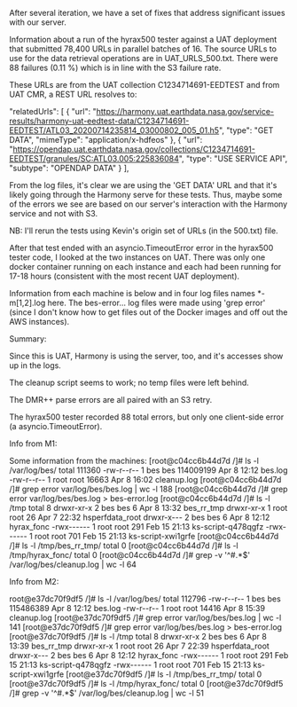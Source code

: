 After several iteration, we have a set of fixes that address significant issues with our server.

Information about a run of the hyrax500 tester against a UAT deployment that submitted 78,400 URLs in 
parallel batches of 16. The source URLs to use for the data retrieval operations are in UAT_URLS_500.txt.
There were 88 failures (0.11 %) which is in line with the S3 failure rate. 

These URLs are from the UAT collection C1234714691-EEDTEST and from UAT CMR, a REST URL resolves to:

"relatedUrls": [
    {
      "url": "https://harmony.uat.earthdata.nasa.gov/service-results/harmony-uat-eedtest-data/C1234714691-EEDTEST/ATL03_20200714235814_03000802_005_01.h5",
      "type": "GET DATA",
      "mimeType": "application/x-hdfeos"
    },
    {
      "url": "https://opendap.uat.earthdata.nasa.gov/collections/C1234714691-EEDTEST/granules/SC:ATL03.005:225836084",
      "type": "USE SERVICE API",
      "subtype": "OPENDAP DATA"
    }
  ],

From the log files, it's clear we are using the 'GET DATA' URL and that it's likely going through the 
Harmony serve for these tests. Thus, maybe some of the errors we see are based on our server's interaction
with the Harmony service and not with S3.

NB: I'll rerun the tests using Kevin's origin set of URLs (in the 500.txt) file.

After that test ended with an asyncio.TimeoutError error in the hyrax500 tester code, I looked at the
two instances on UAT. There was only one docker container running on each instance and each had been 
running for 17-18 hours (consistent with the most recent UAT deployment).

Information from each machine is below and in four log files names *-m[1,2].log here. The bes-error...
log files were made using 'grep error' (since I don't know how to get files out of the Docker images
and off out the AWS instances).

Summary:

Since this is UAT, Harmony is using the server, too, and it's accesses show up in the logs.

The cleanup script seems to work; no temp files were left behind.

The DMR++ parse errors are all paired with an S3 retry. 

The hyrax500 tester recorded 88 total errors, but only one client-side error (a asyncio.TimeoutError).

Info from M1:

Some information from the machines:
[root@c04cc6b44d7d /]# ls -l /var/log/bes/
total 111360
-rw-r--r-- 1 bes  bes  114009199 Apr  8 12:12 bes.log
-rw-r--r-- 1 root root     16663 Apr  8 16:02 cleanup.log
[root@c04cc6b44d7d /]# grep error var/log/bes/bes.log | wc -l
188
[root@c04cc6b44d7d /]# grep error var/log/bes/bes.log > bes-error.log
[root@c04cc6b44d7d /]# ls -l /tmp
total 8
drwxr-xr-x 2 bes  bes    6 Apr  8 13:32 bes_rr_tmp
drwxr-xr-x 1 root root  26 Apr  7 22:32 hsperfdata_root
drwxr-x--- 2 bes  bes    6 Apr  8 12:12 hyrax_fonc
-rwx------ 1 root root 291 Feb 15 21:13 ks-script-q478qgfz
-rwx------ 1 root root 701 Feb 15 21:13 ks-script-xwi1grfe
[root@c04cc6b44d7d /]# ls -l /tmp/bes_rr_tmp/
total 0
[root@c04cc6b44d7d /]# ls -l /tmp/hyrax_fonc/
total 0
[root@c04cc6b44d7d /]# grep -v '^#.*$' /var/log/bes/cleanup.log | wc -l
64

Info from M2:

root@e37dc70f9df5 /]# ls -l /var/log/bes/
total 112796
-rw-r--r-- 1 bes  bes  115486389 Apr  8 12:12 bes.log
-rw-r--r-- 1 root root     14416 Apr  8 15:39 cleanup.log
[root@e37dc70f9df5 /]# grep error var/log/bes/bes.log | wc -l
141
[root@e37dc70f9df5 /]# grep error var/log/bes/bes.log > bes-error.log
[root@e37dc70f9df5 /]# ls -l /tmp
total 8
drwxr-xr-x 2 bes  bes    6 Apr  8 13:39 bes_rr_tmp
drwxr-xr-x 1 root root  26 Apr  7 22:39 hsperfdata_root
drwxr-x--- 2 bes  bes    6 Apr  8 12:12 hyrax_fonc
-rwx------ 1 root root 291 Feb 15 21:13 ks-script-q478qgfz
-rwx------ 1 root root 701 Feb 15 21:13 ks-script-xwi1grfe
[root@e37dc70f9df5 /]# ls -l /tmp/bes_rr_tmp/
total 0
[root@e37dc70f9df5 /]# ls -l /tmp/hyrax_fonc/
total 0
[root@e37dc70f9df5 /]# grep -v '^#.*$' /var/log/bes/cleanup.log | wc -l
51